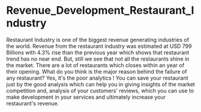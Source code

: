 # Revenue_Development_Restaurant_Industry
Restaurant Industry is one of the biggest revenue generating industries of the world. Revenue from the restaurant industry was estimated at  USD 799 Billions with 4.3% rise than the previous year which shows that restaurant trend has no near end. But, still we see that not all the restaurants shine in the market. There are a lot of restaurants which closes within an year of their opening. What do you think is the major reason behind the failure of any restaurant? Yes, it's the poor analytics ! You can save your restaurant just by the good analysis which can help you in giving insights of the market competition and, analysis of your customers' reviews, which you can use to make development in your services and ultimately increase your restaurant's revenue.
